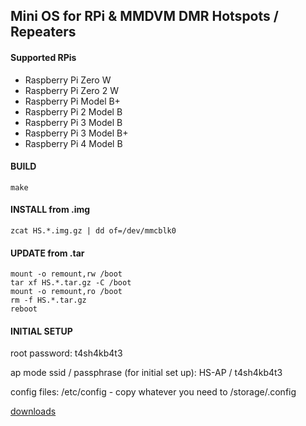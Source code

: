 ## Mini OS for RPi & MMDVM DMR Hotspots / Repeaters

#### Supported RPis

- Raspberry Pi Zero W
- Raspberry Pi Zero 2 W
- Raspberry Pi Model B+
- Raspberry Pi 2 Model B
- Raspberry Pi 3 Model B
- Raspberry Pi 3 Model B+
- Raspberry Pi 4 Model B

#### BUILD

```
make
```

#### INSTALL from .img

```
zcat HS.*.img.gz | dd of=/dev/mmcblk0
```

#### UPDATE from .tar

```
mount -o remount,rw /boot
tar xf HS.*.tar.gz -C /boot
mount -o remount,ro /boot
rm -f HS.*.tar.gz
reboot
```

#### INITIAL SETUP
root password: t4sh4kb4t3

ap mode ssid / passphrase (for initial set up): HS-AP / t4sh4kb4t3

config files: /etc/config - copy whatever you need to /storage/.config

[downloads](https://saraev.ca/pub/HS)
